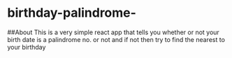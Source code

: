 # birthday-palindrome-
##About
This is a very simple react app that tells you whether or not your birth date is a palindrome no. or not and if not then try to find the nearest to your birthday
